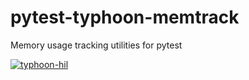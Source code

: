 # pytest-typhoon-memtrack

Memory usage tracking utilities for pytest

[![typhoon-hil](https://circleci.com/gh/typhoon-hil/pytest-typhoon-memtrack.svg?style=shield)](https://circleci.com/gh/typhoon-hil/pytest-typhoon-memtrack)
